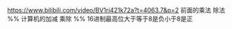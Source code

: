 https://www.bilibili.com/video/BV1ri421k72a?t=4063.7&p=2 前面的乘法
除法
%% 计算机的加减 乘除 %%
16进制最高位大于等于8是负小于8是正